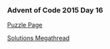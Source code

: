 ### Advent of Code 2015 Day 16

[Puzzle Page](https://adventofcode.com/2015/day/16)

[Solutions Megathread](https://www.reddit.com/r/adventofcode/comments/3x1i26/day_16_solutions/)
